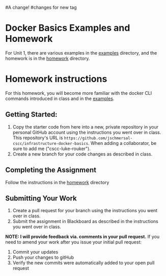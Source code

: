 #A change!
#changes for new tag
# Docker Basics Examples and Homework

For Unit 1, there are various examples in the [examples](examples/) directory, and the homework is in the [homework](homework/) directory.

# Homework instructions
For this homework, you will become more familiar with the docker CLI commands introduced in class and in the [examples](examples/).

## Getting Started:

1. Copy the starter code from here into a new, private repository in your personal GitHub account using the instructions you went over in class.  This repository's URL is `https://github.com/jschmersal-cscc/infrastructure-docker-basics`.  When adding a collaborator, be sure to add me ("cscc-luke-rouker").
2. Create a new branch for your code changes as described in class.




## Completing the Assignment

Follow the instructions in the [homework](homework/) directory

## Submitting Your Work

1. Create a pull request for your branch using the instructions you went over in class.
1. Submit the assignment in Blackboard as described in the instructions you went over in class.

__NOTE: I will provide feedback via. comments in your pull request.__
If you need to amend your work after you issue your initial pull request:

1. Commit your updates
1. Push your changes to gitHub
1. Verify the new commits were automatically added to your open pull request


